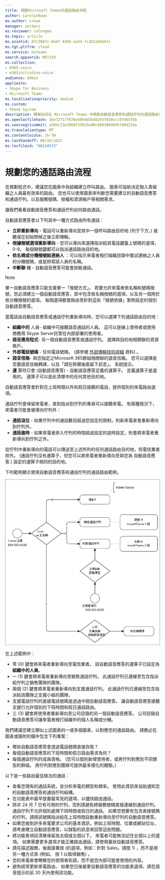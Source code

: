 ```yaml
---
title: 規劃Microsoft Teams的通話路由流程
author: CarolynRowe
ms.author: crowe
manager: serdars
ms.reviewer: colongma
ms.topic: article
ms.assetid: 6fc2687c-0abf-43b8-aa54-7c3b2a84b67c
ms.tgt.pltfrm: cloud
ms.service: msteams
search.appverid: MET150
ms.collection:
- M365-voice
- m365initiative-voice
audience: Admin
appliesto:
- Skype for Business
- Microsoft Teams
ms.localizationpriority: medium
ms.custom:
- Phone System
description: 瞭解如何在 Microsoft Teams 中規劃自動語音應答和通話佇列的通話路由流程。
ms.openlocfilehash: 3be72f17f876eb694d3b46293f039ccc07d65fbb
ms.sourcegitcommit: e38dc23e3968f55625e90c8883884045f80d22ee
ms.translationtype: MT
ms.contentlocale: zh-TW
ms.lasthandoff: 06/16/2022
ms.locfileid: "66124572"
---
```

# <a name="plan-your-call-routing-flow"></a>規劃您的通話路由流程

在規劃程式中，建議您在圖表中為組織建立呼叫路由。 圖表可協助決定撥入貴組織之人員最有效率的路由。 您也可以使用圖表來判斷您需要建立的自動語音應答和通話佇列，以及服務號碼、授權和資源帳戶等相關需求。

讓我們看看自動語音應答和通話佇列如何路由通話。

自動語音應答會以下列其中一種方式路由所有通話：

- **立即重新導向** - 電話可以重新導向至其中一個呼叫路由目的地 (列于下方，) 接聽或在初始問候之後立即傳輸。
- **根據撥號選項重新導向** - 您可以導向來選擇指派給其電話鍵臺上號碼的選項，0-9。 每個撥號鍵都可以指派通話路由目的地。
- **依名稱或分機撥號給連絡人** ：可以指示來電者撥打組織目錄中嘗試連絡之人員的分機號碼，或是拼寫該人員的名稱。
- **中斷聯** 機 - 自動語音應答可能會掛斷通話。

> [!NOTE]
> 單一自動語音應答只能支援單一「撥號方式」。  若要允許來電者依名稱和號碼撥號，您必須建立一個自動語音應答，其中包含依名稱撥號的選項，以及另一個用於依分機撥號的選項。  每個選項都會路由至針對這些「撥號依據」案例設定的個別自動語音應答。

當電話由自動語音應答或通話佇列重新導向時，您可以選擇下列通話路由目的地：

- **組織中的** 人員- 組織中可接聽語音通話的人員。 這可以是線上使用者或使用商務用 Skype Server託管在內部部署的使用者。
- **語音應用程式**- 另一個自動語音應答或通話佇列。 選擇與目的地相關聯的資源帳戶。
- **外部電話號碼** - 任何電話號碼。  (請參閱 [外部傳輸技術詳細](create-a-phone-system-auto-attendant.md#external-phone-number-transfers---technical-details) 資料) 。
- **語音信箱**- 與您指定之Microsoft 365群組相關聯的語音信箱。 您可以選擇是否要語音信箱轉譯，以及「請在鈴聲後面留下訊息」。 系統提示。
- **運** 算符只會 (自動語音應答) - 自動語音應答定義的運算子。 定義運算子是選用的。 運算子可以是此清單中的任何其他目的地。

自動語音應答會針對在上班時間以外和假日接聽的電話，提供個別的來電路由選項。

通話佇列會保留來電者，直到指派到佇列的專員可以接聽來電。 有兩種情況下，來電者可能會被導向佇列外：

- **通話溢位** - 如果佇列中的通話數目超過您設定的限制，則新來電者會重新導向到佇列外。
- **通話逾時** - 如果來電者排入佇列的時間超過設定的逾時設定，則會將來電者重新導向到佇列之外。

從佇列中重新導向的電話可以傳送至上述所列的任何通話路由目的地，但電信業者除外。  (通話佇列沒有運算子，但您可以將來電者重新導向至與您為 自動語音應答.) 設定的運算子相同的目的地。

下列範例顯示使用自動語音應答和通話佇列的通話路由範例。

![使用自動語音應答和通話佇列路由的通話圖表。](media/attendant-and-queue-call-routing.png)

在上述範例中：

- 零 (0) 鍵會將來電者重新導向至電信業者。 該自動語音應答的運算子已設定為 **組織中的人員**。
- 一 (1) 鍵會將來電者重新導向至銷售通話佇列。 此通話佇列已連線至包含指派給佇列之銷售團隊的團隊。
- 兩個 (2) 鍵會將來電者重新導向到支援通話佇列。 此通話佇列已連線至包含指派給該團隊之支援小組的團隊。
- 支援電話佇列的直接電話號碼是透過中間自動語音應答。 讓自動語音應答接聽支援行允許個別的下班時間和假日通話路由。
- 三 (3) 鍵會將使用者重新導向至公司目錄的另一個自動語音應答。 公司目錄自動語音應答可讓來電者撥打組織中的個人名稱或分機。

我們建議您建立類似上述圖表的一或多個圖表，以對應您的通話路由。 請務必在圖表或隨附的檔中包含下列專案：

- 哪些自動語音應答會透過電話號碼直接存取？
- 每個自動語音應答的下班時間和假日路由需求為何？
- 每個通話佇列的成員資格。  (您可以個別新增使用者，或將佇列對應到不同類型的群組。 將佇列對應到團隊可提供最多樣化的體驗。) 

以下是一些路由最佳做法的通話：

- 查看您現有的通話系統，並分析來電的類型和頻率。 使用此資訊來協助通知您的自動語音應答和通話佇列結構。
- 在功能表中最早放置最常見的選項，以儘快路由通話。
- 除非 24 月 7 日有可用的佇列，否則請避免將服務號碼直接連線到通話佇列。 通話佇列不允許個別處理下班時間或假日的通話。 如果您想要有包含直接號碼的佇列，請將該號碼指派給在上班時間自動重新導向至佇列的自動語音應答。
- 如果您接到許多來電要求公司的基本資訊，例如上班時間、位置或網站位址，請考慮建立自動語音應答，以錄製的訊息來回答這些問題。
- 將功能表項目清單保留為五個或五個以下。 來電者可能無法記住五個以上的選項。 如果需要更多選項才能正確路由通話，請使用巢狀自動語音應答。
- 請先描述服務，後面接著按 (的選項，例如：針對 Sales，請按 1) ，而不是用另一種方式來 (例如。 按 1 以取得銷售) 。
- 您的來電者會瞭解您的使用者術語，而不是您內部可能會使用的內容。
- 避免經常更新來電路由。 如果您日後變更自動語音應答的功能表選項，請在語音提示的前 30 天內使用該功能。
